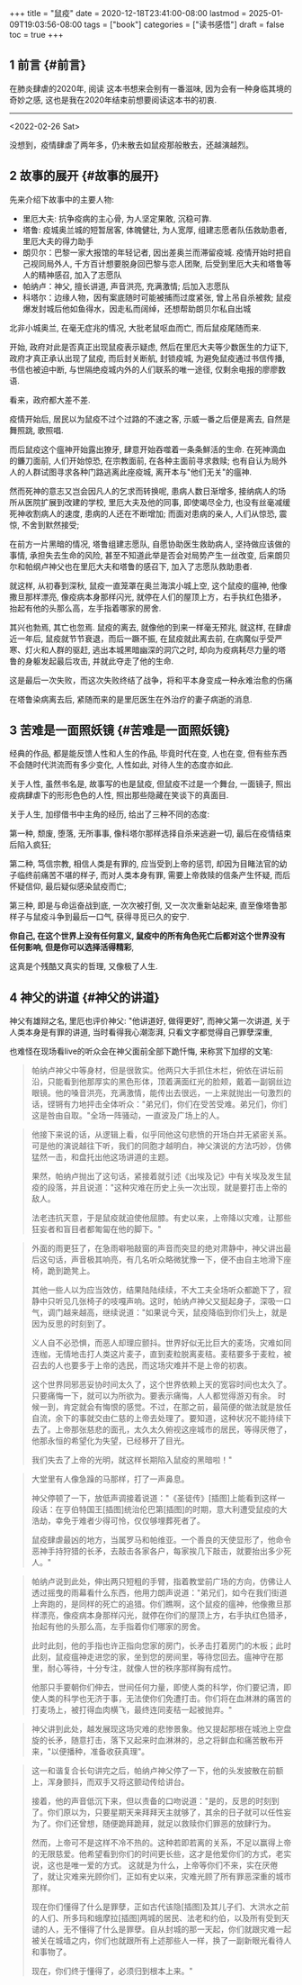 +++
title = "鼠疫"
date = 2020-12-18T23:41:00-08:00
lastmod = 2025-01-09T19:03:56-08:00
tags = ["book"]
categories = ["读书感悟"]
draft = false
toc = true
+++

## <span class="section-num">1</span> 前言 {#前言}

在肺炎肆虐的2020年, 阅读 这本书想来会别有一番滋味, 因为会有一种身临其境的奇妙之感, 这也是我在2020年结束前想要阅读这本书的初衷.

---
<span class="timestamp-wrapper"><span class="timestamp">&lt;2022-02-26 Sat&gt;</span></span>

没想到，疫情肆虐了两年多，仍未散去如鼠疫那般散去，还越演越烈。


## <span class="section-num">2</span> 故事的展开 {#故事的展开}

先来介绍下故事中的主要人物:

-   里厄大夫: 抗争疫病的主心骨, 为人坚定果敢, 沉稳可靠.
-   塔鲁: 疫城奥兰城的短暂居客, 体魄健壮, 为人宽厚, 组建志愿者队伍救助患者, 里厄大夫的得力助手
-   朗贝尔：巴黎一家大报馆的年轻记者, 因出差奥兰而滞留疫城. 疫情开始时把自己视同局外人, 千方百计想要脱身回巴黎与恋人团聚,
    后受到里厄大夫和塔鲁等人的精神感召, 加入了志愿队
-   帕纳卢：神父, 擅长讲道, 声音洪亮, 充满激情; 后加入志愿队
-   科塔尔：边缘人物，因有案底随时可能被捕而过度紧张, 曾上吊自杀被救; 鼠疫爆发封城后他如鱼得水，因走私而阔绰，还想帮助朗贝尔私自出城

北非小城奥兰, 在毫无症兆的情况, 大批老鼠呕血而亡, 而后鼠疫尾随而来.

开始, 政府对此是否真正出现鼠疫表示疑虑, 然后在里厄大夫等少数医生的力证下, 政府才真正承认出现了鼠疫,
而后封关断航, 封锁疫城, 为避免鼠疫通过书信传播, 书信也被迫中断, 与世隔绝疫城内外的人们联系的唯一途径, 仅剩余电报的廖廖数语.

看来，政府都大差不差.

疫情开始后, 居民以为鼠疫不过个过路的不速之客, 示威一番之后便是离去, 自然是舞照跳, 歌照唱.

而后鼠疫这个瘟神开始露出獠牙, 肆意开始吞噬着一条条鮮活的生命.
在死神滴血的鐮刀面前, 人们开始惊恐, 在宗教面前, 在各种主面前寻求救赎;
也有自认为局外人的人群试图寻求各种门路逃离此座疫城,
离开本与"他们无关"的瘟神.

然而死神的意志又岂会因凡人的乞求而转换呢, 患病人数日渐增多,
接纳病人的场所从医院扩展到改建的学校, 里厄大夫及他的同事, 即使竭尽全力,
也没有丝毫减缓死神收割病人的速度, 患病的人还在不断增加;
而面对患病的亲人, 人们从惊恐, 震惊, 不舍到默然接受;

在前方一片黑暗的情况, 塔鲁组建志愿队, 自愿协助医生救助病人, 坚持做应该做的事情, 承担失去生命的风险,
甚至不知道此举是否会对局势产生一丝改变, 后来朗贝尔和帕纲卢神父也在里厄大夫和塔鲁的感召下, 加入了志愿队救助患者.

就这样, 从初春到深秋, 鼠疫一直笼罩在奥兰海滨小城上空, 这个鼠疫的瘟神,
他像撒旦那样漂亮, 像疫病本身那样闪光, 就停在人们的屋顶上方，右手执红色猎矛，抬起有他的头那么高，左手指着哪家的房舍.

其兴也勃焉, 其亡也忽焉. 鼠疫的离去, 就像他的到来一样毫无预兆, 就这样, 在肆虐近一年后, 鼠疫就节节衰退，而后一蹶不振, 在鼠疫就此离去前, 在病魔似乎受严寒、灯火和人群的驱赶, 逃出本城黑暗幽深的洞穴之时,
却向为疫病耗尽力量的塔鲁的身躯发起最后攻击, 并就此夺走了他的生命.

这是最后一次失败，而这次失败终结了战争，将和平本身变成一种永难治愈的伤痛

在塔鲁染病离去后, 紧随而来的是里厄医生在外治疗的妻子病逝的消息.


## <span class="section-num">3</span> 苦难是一面照妖镜 {#苦难是一面照妖镜}

经典的作品, 都是能反馈人性和人生的作品, 毕竟时代在变, 人也在变, 但有些东西不会随时代洪流而有多少变化, 人性如此, 对待人生的态度亦如此.

关于人性, 虽然书名是, 故事写的也是鼠疫, 但鼠疫不过是一个舞台, 一面镜子, 照出疫病肆虐下的形形色色的人性, 照出那些隐藏在笑谈下的真面目.

关于人生, 加缪借书中主角的经历, 给出了三种不同的态度:

第一种, 颓废, 堕落, 无所事事, 像科塔尔那样选择自杀来逃避一切, 最后在疫情结束后陷入疯狂;

第二种, 笃信宗教, 相信人类是有罪的, 应当受到上帝的惩罚, 却因为目睹法官的幼子临终前痛苦不堪的样子, 而对人类本身有罪,
需要上帝救赎的信条产生怀疑, 而后怀疑信仰, 最后疑似感染鼠疫而亡;

第三种, 即是与命运奋战到底, 一次次被打倒, 又一次次重新站起来, 直至像塔鲁那样子与鼠疫斗争到最后一口气, 获得寻觅已久的安宁.

**你自己, 在这个世界上没有任何意义, 鼠疫中的所有角色死亡后都对这个世界没有任何影响, 但是你可以选择活得精彩**,

这真是个残酷又真实的哲理, 又像极了人生.


## <span class="section-num">4</span> 神父的讲道 {#神父的讲道}

神父有雄辩之名, 里厄也评价神父: "他讲道好, 做得更好", 而神父第一次讲道, 关于人类本身是有罪的讲道, 当时看得我心潮澎湃, 只看文字都觉得自己罪孽深重,

也难怪在现场看live的听众会在神父面前全部下跪忏悔, 来称赏下加缪的文笔:

> 帕纳卢神父中等身材，但是很敦实。他两只大手抓住木栏，俯依在讲坛前沿，只能看到他那厚实的黑色形体，顶着满面红光的脸颊，戴着一副钢丝边眼镜。他的嗓音洪亮，充满激情，能传出去很远，一上来就抛出一句激烈的话，铿锵有力地抨击全体听众："弟兄们，你们在受苦受难。弟兄们，你们这是咎由自取。"全场一阵骚动，一直波及广场上的人。

<!--quoteend-->

> 他接下来说的话，从逻辑上看，似乎同他这句悲愤的开场白并无紧密关系。可是他的演说越往下听，我们的同胞才越明白，神父演说的方法巧妙，仿佛猛然一击，和盘托出他这场讲道的主题。
>
> 果然，帕纳卢抛出了这句话，紧接着就引述《出埃及记》中有关埃及发生鼠疫的段落，并且说道："这种灾难在历史上头一次出现，就是要打击上帝的敌人。
>
> 法老违抗天意，于是鼠疫就迫使他屈膝。有史以来，上帝降以灾难，让那些狂妄者和盲目者都匍匐在他的脚下。"

<!--quoteend-->

> 外面的雨更狂了，在急雨噼啪敲窗的声音而突显的绝对肃静中，神父讲出最后这句话，声音极其响亮，有几名听众略微犹豫一下，便不由自主地滑下座椅，跪到跪凳上。
>
> 其他一些人以为应当效仿，结果陆陆续续，不大工夫全场听众都跪下了，寂静中只听见几张椅子的吱嘎声响。这时，帕纳卢神父又挺起身子，深吸一口气，调门越来越高，继续说道："如果说今天，鼠疫降临到你们头上，就是因为反思的时刻到了。
>
> 义人自不必恐惧，而恶人却理应颤抖。世界好似无比巨大的麦场，灾难如同连枷，无情地击打人类这片麦子，直到麦粒脱离麦秸。麦秸要多于麦粒，被召去的人也要多于上帝的选民，而这场灾难并不是上帝的初衷。
>
> 这个世界同邪恶妥协时间太久了，这个世界依赖上天的宽容时间也太久了。只要痛悔一下，就可以为所欲为。要表示痛悔，人人都觉得游刃有余。
> 时候一到，肯定就会有悔恨的感觉。不过，在那之前，最简便的做法就是放任自流，余下的事就交由仁慈的上帝去处理了。要知道，这种状况不能持续下去了。上帝那张慈悲的面孔，太久太久俯视这座城市的居民，等得厌倦了，他那永恒的希望化为失望，已经移开了目光。
>
> 我们失去了上帝的光明，就这样长期陷入鼠疫的黑暗啦！"

<!--quoteend-->

> 大堂里有人像急躁的马那样，打了一声鼻息。
>
> 神父停顿了一下，放低声调接着说道："《圣徒传》[插图]上能看到这样一段话：在亨伯特国王[插图]统治伦巴第[插图]的时期，意大利遭受鼠疫的大浩劫，幸免于难者少得可怜，仅仅够埋葬死者了。
>
> 鼠疫肆虐最凶的地方，当属罗马和帕维亚。一个善良的天使显形了，他命令恶神手持狩猎的长矛，去敲击各家各户，每家挨几下敲击，就要抬出多少死人。"

<!--quoteend-->

> 帕纳卢说到此处，伸出两只短粗的手臂，指着教堂前广场的方向，仿佛让人透过摇曳的雨幕看什么东西，他用力朗声说道："弟兄们，如今在我们街道上奔跑的，是同样的死亡的追猎。你们瞧啊，这个鼠疫的瘟神，他像撒旦那样漂亮，像疫病本身那样闪光，就停在你们的屋顶上方，右手执红色猎矛，抬起有他的头那么高，左手指着你们哪家的房舍。
>
> 此时此刻，他的手指也许正指向您家的房门，长矛击打着房门的木板；此时此刻，鼠疫瘟神走进您的家，坐到您的房间里，等待您回去。瘟神守在那里，耐心等待，十分专注，就像人世的秩序那样胸有成竹。
>
> 他那只手要朝你们伸去，世间任何力量，即使人类的科学，你们要记清，即使人类的科学也无济于事，无法使你们免遭打击。你们将在血淋淋的痛苦的打麦场上，被打得血肉横飞，最终连同麦秸一起被抛弃。"

<!--quoteend-->

> 神父讲到此处，越发展现这场灾难的悲惨景象。他又提起那根在城池上空盘旋的长矛，随意打击，落下又起来时血淋淋的，总之将鲜血和痛苦散布开来，"以便播种，准备收获真理"。

<!--quoteend-->

> 这一和谐复合长句讲完之后，帕纳卢神父停了一下，他的头发披散在前额上，浑身颤抖，而双手又将这颤动传给讲台。
>
> 接着，他的声音低沉下来，但以责备的口吻说道："是的，反思的时刻到了。你们原以为，只要星期天来拜拜天主就够了，其余的日子就可以任性妄为了。你们还曾想，随便跪拜跪拜，就足以救赎你们罪恶的放肆行为。
>
> 然而，上帝可不是这样不冷不热的。这种若即若离的关系，不足以赢得上帝的无限慈爱。他希望看到你们的时间更长些，这才是他爱你们的方式，老实说，这也是唯一爱的方式。
> 这就是为什么，上帝等你们不来，实在厌倦了，就让灾难来光顾你们，正如有史以来，灾难光顾了所有罪恶深重的城市那样。
>
> 现在你们懂得了什么是罪孽，正如古代该隐[插图]及其儿子们、大洪水之前的人们、所多玛和蛾摩拉[插图]两城的居民、法老和约伯，以及所有受到天谴的人，无不懂得了什么是罪孽。自从封城的那一天起，你们就跟灾难一起被关在城墙之内，你们也就跟所有上述那些人一样，换了一副新眼光看待人和事物了。
>
> 现在，你们终于懂得了，必须归到根本上来。"
